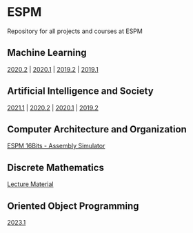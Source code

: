# ESPM

Repository for all projects and courses at ESPM

## Machine Learning

[2020.2](https://hsandmann.github.io/espm.ml.2020.2/) | 
[2020.1](https://hsandmann.github.io/espm.ml.2020.1/) | 
[2019.2](https://hsandmann.github.io/espm.ml.2019.2/) | 
[2019.1](https://hsandmann.github.io/espm.ml.2019.1/)

## Artificial Intelligence and Society

[2021.1](https://hsandmann.github.io/espm.ai.society.2021.1/) | 
[2020.2](https://hsandmann.github.io/espm.ai.society.2020.2/) | 
[2020.1](https://hsandmann.github.io/espm.ai.society.2020.1/) | 
[2019.2](https://hsandmann.github.io/espm.ai.society.2019.2/)

## Computer Architecture and Organization

[ESPM 16Bits - Assembly Simulator](https://hsandmann.github.io/espm.16bits/)

## Discrete Mathematics

[Lecture Material](https://colab.research.google.com/drive/1S1Ftle1GDEMaelb1jNRQpg-nZvRq24Z8?usp=sharing)

## Oriented Object Programming
[2023.1](https://hsandmann.github.io/espm.poo.2023.1/)
